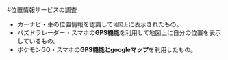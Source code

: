 #位置情報サービスの調査
- カーナビ・車の位置情報を認識して`地図上`に表示されたもの。
- パズドラレーダー・スマホの**GPS機能**を利用して地図上に自分の位置を表示しているもの。
- ポケモンGO・スマホの**GPS機能とgoogleマップ**を利用したもの。
